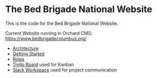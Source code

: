 # The Bed Brigade National Website

This is the code for the Bed Brigade National Website.

Current Website running in Orchard CMS:  https://www.bedbrigadecolumbus.org/

* [Architecture](Documentation/Architecture.md)
* [Getting Started](Documentation/Getting%20Started.md)
* [Roles](Documentation/Roles.md)
* <a href="https://trello.com/b/SfXILMoU/bed-brigade" target="_blank">Trello Board</a> used for Kanban
* <a href="https://bedbrigade.slack.com" target="_blank">Slack Workspace</a> used for project communication

